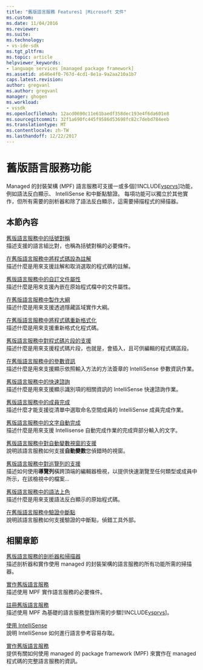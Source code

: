 ```yaml
---
title: "舊版語言服務 Features1 |Microsoft 文件"
ms.custom: 
ms.date: 11/04/2016
ms.reviewer: 
ms.suite: 
ms.technology:
- vs-ide-sdk
ms.tgt_pltfrm: 
ms.topic: article
helpviewer_keywords:
- language services [managed package framework]
ms.assetid: a646e4f0-767d-4cd1-8e1a-9a2aa210a1b7
caps.latest.revision: 
author: gregvanl
ms.author: gregvanl
manager: ghogen
ms.workload:
- vssdk
ms.openlocfilehash: 12acd0690c11e61baedf358dec193e4f6da601e8
ms.sourcegitcommit: 32f1a690fc445f9586d53698fc82c7debd784eeb
ms.translationtype: MT
ms.contentlocale: zh-TW
ms.lasthandoff: 12/22/2017
---
```

# <a name="legacy-language-service-features"></a>舊版語言服務功能
Managed 的封裝架構 (MPF) 語言服務可支援一或多個[!INCLUDE[vsprvs](../../code-quality/includes/vsprvs_md.md)]功能，例如語法反白顯示、 IntelliSense 和中斷點驗證。 每項功能可以獨立於其他實作，但所有需要的剖析器和除了語法反白顯示，這需要掃描程式的掃描器。  
  
## <a name="in-this-section"></a>本節內容  
 [舊版語言服務中的括號對稱](../../extensibility/internals/brace-matching-in-a-legacy-language-service.md)  
 描述支援的語言組比對，也稱為括號對稱的必要條件。  
  
 [在舊版語言服務中將程式碼設為註解](../../extensibility/internals/commenting-code-in-a-legacy-language-service.md)  
 描述什麼是用來支援註解和取消選取的程式碼的註解。  
  
 [舊版語言服務中的自訂文件屬性](../../extensibility/internals/custom-document-properties-in-a-legacy-language-service.md)  
 描述什麼是用來支援內嵌在原始程式檔中的文件屬性。  
  
 [在舊版語言服務中製作大綱](../../extensibility/internals/outlining-in-a-legacy-language-service.md)  
 描述什麼是用來支援透過隱藏區域實作大綱。  
  
 [在舊版語言服務中將程式碼重新格式化](../../extensibility/internals/reformatting-code-in-a-legacy-language-service.md)  
 描述什麼是用來支援重新格式化程式碼。  
  
 [舊版語言服務中對程式碼片段的支援](../../extensibility/internals/support-for-code-snippets-in-a-legacy-language-service.md)  
 描述什麼是用來支援程式碼片段，也就是，會插入，且可供編輯的程式碼區段。  
  
 [在舊版語言服務中的參數資訊](../../extensibility/internals/parameter-info-in-a-legacy-language-service2.md)  
 描述什麼是用來支援顯示依照輸入方法的方法簽章的 IntelliSense 參數資訊作業。  
  
 [舊版語言服務中的快速諮詢](../../extensibility/internals/quick-info-in-a-legacy-language-service.md)  
 描述什麼是用來支援顯示識別項的相關資訊的 IntelliSense 快速諮詢作業。  
  
 [舊版語言服務中的成員完成](../../extensibility/internals/member-completion-in-a-legacy-language-service.md)  
 描述什麼才能支援從清單中選取命名空間成員的 IntelliSense 成員完成作業。  
  
 [舊版語言服務中的文字自動完成](../../extensibility/internals/word-completion-in-a-legacy-language-service.md)  
 描述什麼是用來支援 Intellisense 自動完成作業的完成齊部分輸入的文字。  
  
 [舊版語言服務中對自動變數視窗的支援](../../extensibility/internals/support-for-the-autos-window-in-a-legacy-language-service.md)  
 說明該語言服務如何支援**自動變數**您偵錯時的視窗。  
  
 [舊版語言服務中對巡覽列的支援](../../extensibility/internals/support-for-the-navigation-bar-in-a-legacy-language-service.md)  
 描述如何使用**導覽列**橫跨頂端的編輯器檢視，以提供快速瀏覽至任何類型或成員中所示，在該檢視中的檔案...  
  
 [舊版語言服務中的語法上色](../../extensibility/internals/syntax-colorizing-in-a-legacy-language-service.md)  
 描述什麼是用來支援語法反白顯示的原始程式碼。  
  
 [在舊版語言服務中驗證中斷點](../../extensibility/internals/validating-breakpoints-in-a-legacy-language-service.md)  
 說明該語言服務如何支援驗證的中斷點，偵錯工具外部。  
  
## <a name="related-sections"></a>相關章節  
 [舊版語言服務的剖析器和掃描器](../../extensibility/internals/legacy-language-service-parser-and-scanner.md)  
 描述剖析器和實作使用 managed 的封裝架構的語言服務的所有功能所需的掃描器。  
  
 [實作舊版語言服務](../../extensibility/internals/implementing-a-legacy-language-service2.md)  
 描述使用 MPF 實作語言服務的必要條件。  
  
 [註冊舊版語言服務](../../extensibility/internals/registering-a-legacy-language-service1.md)  
 描述使用 MPF 為基礎的語言服務登錄所需的步驟[!INCLUDE[vsprvs](../../code-quality/includes/vsprvs_md.md)]。  
  
 [使用 IntelliSense](../../ide/using-intellisense.md)  
 說明 IntelliSense 如何進行語言參考容易存取。  
  
 [實作舊版語言服務](../../extensibility/internals/implementing-a-legacy-language-service1.md)  
 提供有關如何使用 managed 的 package framework (MPF) 來實作在 managed 程式碼的完整語言服務的資訊。